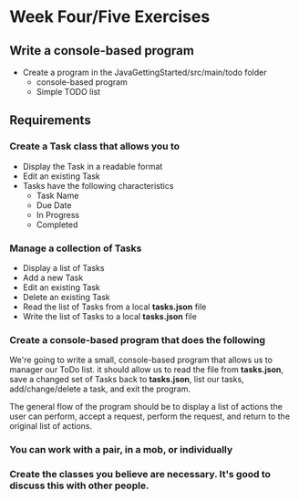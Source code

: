 # Week Four/Five Exercises
## Write a console-based program
* Create a program in the JavaGettingStarted/src/main/todo folder
  * console-based program
  * Simple TODO list
## Requirements    
### Create a Task class that allows you to
* Display the Task in a readable format
* Edit an existing Task
* Tasks have the following characteristics
    * Task Name
    * Due Date
    * In Progress
    * Completed
### Manage a collection of Tasks
* Display a list of Tasks
* Add a new Task
* Edit an existing Task
* Delete an existing Task
* Read the list of Tasks from a local **tasks.json** file
* Write the list of Tasks to a local **tasks.json** file

### Create a console-based program that does the following  
We're going to write a small, console-based program that allows us to manager our ToDo list.  it should allow us to read the file from **tasks.json**, save a changed set of Tasks back to **tasks.json**, list our tasks, add/change/delete a task, and exit the program.

The general flow of the program should be to display a list of actions the user can perform, accept a request, perform the request, and return to the original list of actions. 


### You can work with a pair, in a mob, or individually
### Create the classes you believe are necessary. It's good to discuss this with other people.